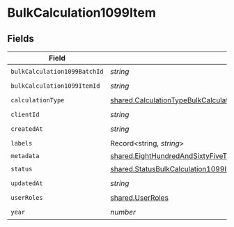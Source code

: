 # BulkCalculation1099Item


## Fields

| Field                                                                                                                                                                                                                                                                | Type                                                                                                                                                                                                                                                                 | Required                                                                                                                                                                                                                                                             | Description                                                                                                                                                                                                                                                          |
| -------------------------------------------------------------------------------------------------------------------------------------------------------------------------------------------------------------------------------------------------------------------- | -------------------------------------------------------------------------------------------------------------------------------------------------------------------------------------------------------------------------------------------------------------------- | -------------------------------------------------------------------------------------------------------------------------------------------------------------------------------------------------------------------------------------------------------------------- | -------------------------------------------------------------------------------------------------------------------------------------------------------------------------------------------------------------------------------------------------------------------- |
| `bulkCalculation1099BatchId`                                                                                                                                                                                                                                         | *string*                                                                                                                                                                                                                                                             | :heavy_check_mark:                                                                                                                                                                                                                                                   | N/A                                                                                                                                                                                                                                                                  |
| `bulkCalculation1099ItemId`                                                                                                                                                                                                                                          | *string*                                                                                                                                                                                                                                                             | :heavy_check_mark:                                                                                                                                                                                                                                                   | N/A                                                                                                                                                                                                                                                                  |
| `calculationType`                                                                                                                                                                                                                                                    | [shared.CalculationTypeBulkCalculation1099Item](../../models/shared/calculationtypebulkcalculation1099item.md)                                                                                                                                                       | :heavy_check_mark:                                                                                                                                                                                                                                                   | N/A                                                                                                                                                                                                                                                                  |
| `clientId`                                                                                                                                                                                                                                                           | *string*                                                                                                                                                                                                                                                             | :heavy_check_mark:                                                                                                                                                                                                                                                   | N/A                                                                                                                                                                                                                                                                  |
| `createdAt`                                                                                                                                                                                                                                                          | *string*                                                                                                                                                                                                                                                             | :heavy_check_mark:                                                                                                                                                                                                                                                   | N/A                                                                                                                                                                                                                                                                  |
| `labels`                                                                                                                                                                                                                                                             | Record<string, *string*>                                                                                                                                                                                                                                             | :heavy_check_mark:                                                                                                                                                                                                                                                   | N/A                                                                                                                                                                                                                                                                  |
| `metadata`                                                                                                                                                                                                                                                           | [shared.EightHundredAndSixtyFiveThousandNineHundredAndSixtyNinebc2d9a3cb12c3263d4f941da6e1c7783024804b469db4a6eab9bc12f14](../../models/shared/eighthundredandsixtyfivethousandninehundredandsixtyninebc2d9a3cb12c3263d4f941da6e1c7783024804b469db4a6eab9bc12f14.md) | :heavy_minus_sign:                                                                                                                                                                                                                                                   | N/A                                                                                                                                                                                                                                                                  |
| `status`                                                                                                                                                                                                                                                             | [shared.StatusBulkCalculation1099Item](../../models/shared/statusbulkcalculation1099item.md)                                                                                                                                                                         | :heavy_check_mark:                                                                                                                                                                                                                                                   | N/A                                                                                                                                                                                                                                                                  |
| `updatedAt`                                                                                                                                                                                                                                                          | *string*                                                                                                                                                                                                                                                             | :heavy_check_mark:                                                                                                                                                                                                                                                   | N/A                                                                                                                                                                                                                                                                  |
| `userRoles`                                                                                                                                                                                                                                                          | [shared.UserRoles](../../models/shared/userroles.md)                                                                                                                                                                                                                 | :heavy_check_mark:                                                                                                                                                                                                                                                   | N/A                                                                                                                                                                                                                                                                  |
| `year`                                                                                                                                                                                                                                                               | *number*                                                                                                                                                                                                                                                             | :heavy_check_mark:                                                                                                                                                                                                                                                   | N/A                                                                                                                                                                                                                                                                  |